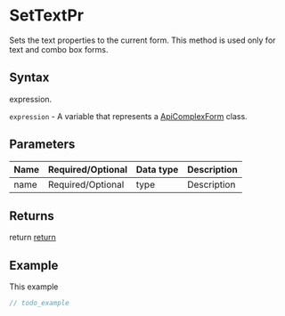 # SetTextPr

Sets the text properties to the current form. This method is used only for text and combo box forms.

## Syntax

expression.

`expression` - A variable that represents a [ApiComplexForm](../ApiComplexForm.md) class.

## Parameters

| **Name** | **Required/Optional** | **Data type** | **Description** |
| ------------- | ------------- | ------------- | ------------- |
| name | Required/Optional | type | Description |

## Returns

return
[return](todo_link)

## Example

This example

```javascript
// todo_example
```